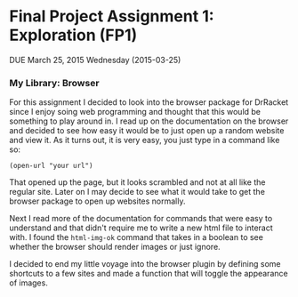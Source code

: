 # Final Project Assignment 1: Exploration (FP1) 
DUE March 25, 2015 Wednesday (2015-03-25)

### My Library: Browser
For this assignment I decided to look into the browser package for DrRacket since I enjoy soing web programming and thought
that this would be something to play around in. I read up on the documentation on the browser and decided to see how easy
it would be to just open up a random website and view it. As it turns out, it is very easy, you just type in a command like so:

`(open-url "your url")`

That opened up the page, but it looks scrambled and not at all like the regular site. Later on I may decide to see what it
would take to get the browser package to open up websites normally.

Next I read more of the documentation for commands that were easy to understand and that didn't require me to write a 
new html file to interact with. I found the `html-img-ok` command that takes in a boolean to see whether the browser should render images or just ignore.

I decided to end my little voyage into the browser plugin by defining some shortcuts to a few sites and made a function that will toggle the appearance of images.

